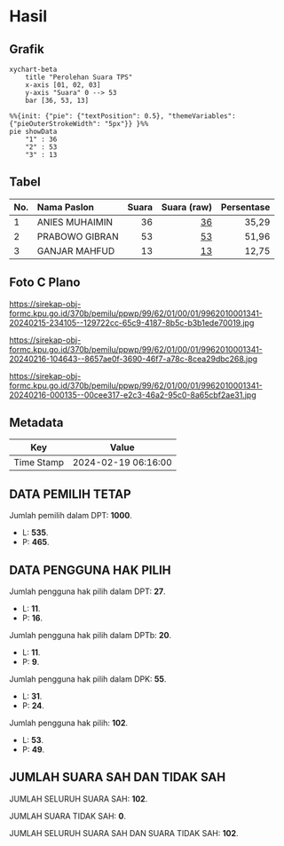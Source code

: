 # Hasil

## Grafik

```mermaid
xychart-beta
    title "Perolehan Suara TPS"
    x-axis [01, 02, 03]
    y-axis "Suara" 0 --> 53
    bar [36, 53, 13]
```

```mermaid
%%{init: {"pie": {"textPosition": 0.5}, "themeVariables": {"pieOuterStrokeWidth": "5px"}} }%%
pie showData
    "1" : 36
    "2" : 53
    "3" : 13
```

## Tabel

| No. | Nama Paslon    | Suara | Suara (raw) | Persentase |
|:--- |:-------------- | -----:| -----------:| ----------:|
| 1   | ANIES MUHAIMIN | 36    | [36][p-1]   | 35,29      |
| 2   | PRABOWO GIBRAN | 53    | [53][p-2]   | 51,96      |
| 3   | GANJAR MAHFUD  | 13    | [13][p-3]   | 12,75      |


[p-1]: https://github.com/gigit-pemilu/pemilu-2024-99-luar-negeri/blob/main/pilpres/hitung-suara/sub/99-luar-negeri/sub/62-kuala-lumpur-malaysia/sub/01-kuala-lumpur-malaysia/sub/0001-kuala-lumpur-malaysia/sub/341-tps-028/sub/paslon-1.txt
[p-2]: https://github.com/gigit-pemilu/pemilu-2024-99-luar-negeri/blob/main/pilpres/hitung-suara/sub/99-luar-negeri/sub/62-kuala-lumpur-malaysia/sub/01-kuala-lumpur-malaysia/sub/0001-kuala-lumpur-malaysia/sub/341-tps-028/sub/paslon-2.txt
[p-3]: https://github.com/gigit-pemilu/pemilu-2024-99-luar-negeri/blob/main/pilpres/hitung-suara/sub/99-luar-negeri/sub/62-kuala-lumpur-malaysia/sub/01-kuala-lumpur-malaysia/sub/0001-kuala-lumpur-malaysia/sub/341-tps-028/sub/paslon-3.txt

## Foto C Plano

https://sirekap-obj-formc.kpu.go.id/370b/pemilu/ppwp/99/62/01/00/01/9962010001341-20240215-234105--129722cc-65c9-4187-8b5c-b3b1ede70019.jpg

https://sirekap-obj-formc.kpu.go.id/370b/pemilu/ppwp/99/62/01/00/01/9962010001341-20240216-104643--8657ae0f-3690-46f7-a78c-8cea29dbc268.jpg

https://sirekap-obj-formc.kpu.go.id/370b/pemilu/ppwp/99/62/01/00/01/9962010001341-20240216-000135--00cee317-e2c3-46a2-95c0-8a65cbf2ae31.jpg


## Metadata

| Key        | Value               |
| ---------- | ------------------- |
| Time Stamp | 2024-02-19 06:16:00 |


## DATA PEMILIH TETAP

Jumlah pemilih dalam DPT: **1000**.
 * L: **535**.
 * P: **465**.

## DATA PENGGUNA HAK PILIH

Jumlah pengguna hak pilih dalam DPT: **27**.
 * L: **11**.
 * P: **16**.

Jumlah pengguna hak pilih dalam DPTb: **20**.
 * L: **11**.
 * P: **9**.

Jumlah pengguna hak pilih dalam DPK: **55**.
 * L: **31**.
 * P: **24**.

Jumlah pengguna hak pilih: **102**.
 * L: **53**.
 * P: **49**.

## JUMLAH SUARA SAH DAN TIDAK SAH

JUMLAH SELURUH SUARA SAH: **102**.

JUMLAH SUARA TIDAK SAH: **0**.

JUMLAH SELURUH SUARA SAH DAN SUARA TIDAK SAH: **102**.


